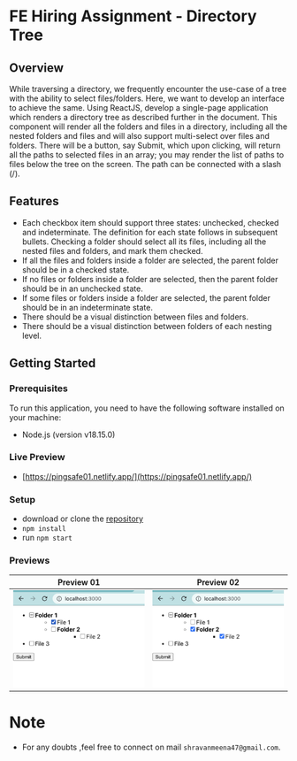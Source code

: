 # FE Hiring Assignment - Directory Tree

## Overview

While traversing a directory, we frequently encounter the use-case of a tree with the ability to select files/folders. Here, we want to develop an interface to achieve the same.
Using ReactJS, develop a single-page application which renders a directory tree as described further in the document. This component will render all the folders and files in a directory, including all the nested folders and files and will also support multi-select over files and folders.
There will be a button, say Submit, which upon clicking, will return all the paths to selected files in an array; you may render the list of paths to files below the tree on the screen. The path can be connected with a slash (/).

## Features

- Each checkbox item should support three states: unchecked, checked and indeterminate. The definition for each state follows in subsequent bullets.
Checking a folder should select all its files, including all the nested files and folders, and mark them checked.
- If all the files and folders inside a folder are selected, the parent folder should be in a checked state.
- If no files or folders inside a folder are selected, then the parent folder should be in an unchecked state.
- If some files or folders inside a folder are selected, the parent folder should be in an indeterminate state.
- There should be a visual distinction between files and folders.
- There should be a visual distinction between folders of each nesting level.

## Getting Started

### Prerequisites

To run this application, you need to have the following software installed on your machine:

- Node.js (version v18.15.0)

### Live Preview
- [https://pingsafe01.netlify.app/](https://pingsafe01.netlify.app/)

### Setup

- download or clone the [repository](https://github.com/ShravanMeena/ping-safe-task.git)
- `npm install`
- run `npm start`

### Previews
Preview 01           |  Preview 02
:-------------------------:|:-------------------------:
![](https://github.com/ShravanMeena/ping-safe-task/blob/main/src/assets/1.png?raw=true)  |  ![](https://github.com/ShravanMeena/ping-safe-task/blob/main/src/assets/3.png?raw=true)

# Note

- For any doubts ,feel free to connect on mail `shravanmeena47@gmail.com`.
